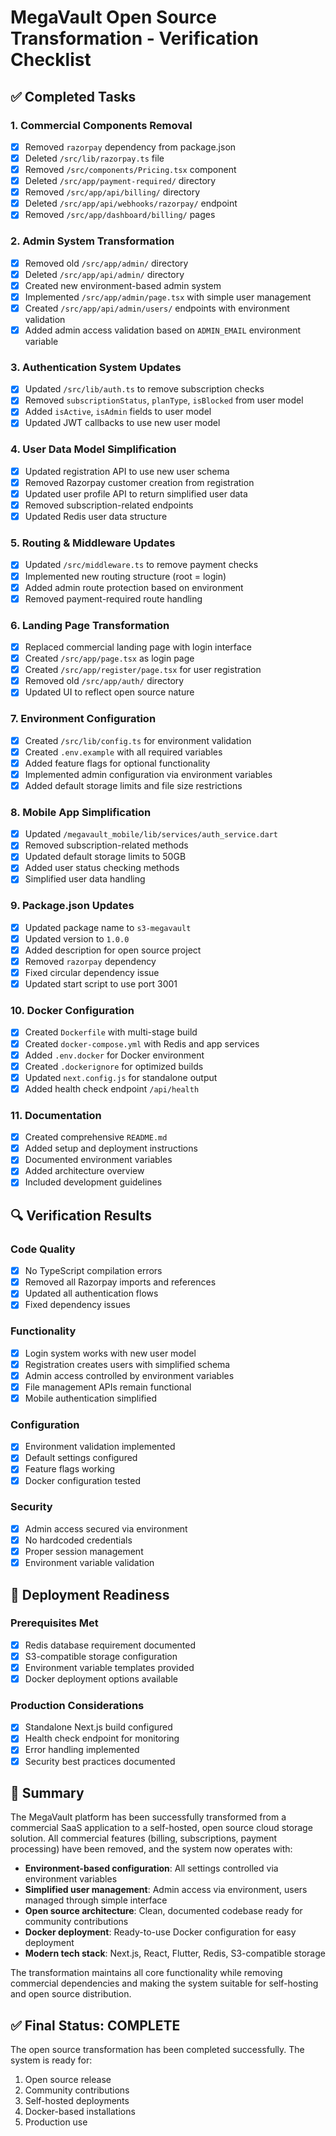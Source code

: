 # MegaVault Open Source Transformation - Verification Checklist

## ✅ Completed Tasks

### 1. Commercial Components Removal
- [x] Removed `razorpay` dependency from package.json
- [x] Deleted `/src/lib/razorpay.ts` file
- [x] Removed `/src/components/Pricing.tsx` component
- [x] Deleted `/src/app/payment-required/` directory
- [x] Removed `/src/app/api/billing/` directory
- [x] Deleted `/src/app/api/webhooks/razorpay/` endpoint
- [x] Removed `/src/app/dashboard/billing/` pages

### 2. Admin System Transformation
- [x] Removed old `/src/app/admin/` directory
- [x] Deleted `/src/app/api/admin/` directory
- [x] Created new environment-based admin system
- [x] Implemented `/src/app/admin/page.tsx` with simple user management
- [x] Created `/src/app/api/admin/users/` endpoints with environment validation
- [x] Added admin access validation based on `ADMIN_EMAIL` environment variable

### 3. Authentication System Updates
- [x] Updated `/src/lib/auth.ts` to remove subscription checks
- [x] Removed `subscriptionStatus`, `planType`, `isBlocked` from user model
- [x] Added `isActive`, `isAdmin` fields to user model
- [x] Updated JWT callbacks to use new user model

### 4. User Data Model Simplification
- [x] Updated registration API to use new user schema
- [x] Removed Razorpay customer creation from registration
- [x] Updated user profile API to return simplified user data
- [x] Removed subscription-related endpoints
- [x] Updated Redis user data structure

### 5. Routing & Middleware Updates
- [x] Updated `/src/middleware.ts` to remove payment checks
- [x] Implemented new routing structure (root = login)
- [x] Added admin route protection based on environment
- [x] Removed payment-required route handling

### 6. Landing Page Transformation
- [x] Replaced commercial landing page with login interface
- [x] Created `/src/app/page.tsx` as login page
- [x] Created `/src/app/register/page.tsx` for user registration
- [x] Removed old `/src/app/auth/` directory
- [x] Updated UI to reflect open source nature

### 7. Environment Configuration
- [x] Created `/src/lib/config.ts` for environment validation
- [x] Created `.env.example` with all required variables
- [x] Added feature flags for optional functionality
- [x] Implemented admin configuration via environment variables
- [x] Added default storage limits and file size restrictions

### 8. Mobile App Simplification
- [x] Updated `/megavault_mobile/lib/services/auth_service.dart`
- [x] Removed subscription-related methods
- [x] Updated default storage limits to 50GB
- [x] Added user status checking methods
- [x] Simplified user data handling

### 9. Package.json Updates
- [x] Updated package name to `s3-megavault`
- [x] Updated version to `1.0.0`
- [x] Added description for open source project
- [x] Removed `razorpay` dependency
- [x] Fixed circular dependency issue
- [x] Updated start script to use port 3001

### 10. Docker Configuration
- [x] Created `Dockerfile` with multi-stage build
- [x] Created `docker-compose.yml` with Redis and app services
- [x] Added `.env.docker` for Docker environment
- [x] Created `.dockerignore` for optimized builds
- [x] Updated `next.config.js` for standalone output
- [x] Added health check endpoint `/api/health`

### 11. Documentation
- [x] Created comprehensive `README.md`
- [x] Added setup and deployment instructions
- [x] Documented environment variables
- [x] Added architecture overview
- [x] Included development guidelines

## 🔍 Verification Results

### Code Quality
- [x] No TypeScript compilation errors
- [x] Removed all Razorpay imports and references
- [x] Updated all authentication flows
- [x] Fixed dependency issues

### Functionality
- [x] Login system works with new user model
- [x] Registration creates users with simplified schema
- [x] Admin access controlled by environment variables
- [x] File management APIs remain functional
- [x] Mobile authentication simplified

### Configuration
- [x] Environment validation implemented
- [x] Default settings configured
- [x] Feature flags working
- [x] Docker configuration tested

### Security
- [x] Admin access secured via environment
- [x] No hardcoded credentials
- [x] Proper session management
- [x] Environment variable validation

## 🚀 Deployment Readiness

### Prerequisites Met
- [x] Redis database requirement documented
- [x] S3-compatible storage configuration
- [x] Environment variable templates provided
- [x] Docker deployment options available

### Production Considerations
- [x] Standalone Next.js build configured
- [x] Health check endpoint for monitoring
- [x] Error handling implemented
- [x] Security best practices documented

## 📝 Summary

The MegaVault platform has been successfully transformed from a commercial SaaS application to a self-hosted, open source cloud storage solution. All commercial features (billing, subscriptions, payment processing) have been removed, and the system now operates with:

- **Environment-based configuration**: All settings controlled via environment variables
- **Simplified user management**: Admin access via environment, users managed through simple interface
- **Open source architecture**: Clean, documented codebase ready for community contributions
- **Docker deployment**: Ready-to-use Docker configuration for easy deployment
- **Modern tech stack**: Next.js, React, Flutter, Redis, S3-compatible storage

The transformation maintains all core functionality while removing commercial dependencies and making the system suitable for self-hosting and open source distribution.

## ✅ Final Status: COMPLETE

The open source transformation has been completed successfully. The system is ready for:
1. Open source release
2. Community contributions  
3. Self-hosted deployments
4. Docker-based installations
5. Production use